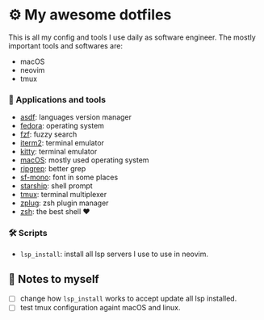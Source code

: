 # ⚙️ My awesome dotfiles

This is all my config and tools I use daily as software engineer. The mostly important tools and softwares are:

- macOS
- neovim
- tmux

### 💾 Applications and tools

- [asdf](https://asdf-vim.com/): languages version manager
- [fedora](https://getfedora.org/): operating system
- [fzf](https://github.com/junegunn/fzf/): fuzzy search
- [iterm2](https://iterm2.com/): terminal emulator
- [kitty](https://github.com/kovidgoyal/kitty/): terminal emulator
- [macOS](https://apple.com/macos): mostly used operating system
- [ripgrep](https://github.com/BurntSushi/ripgrep/): better grep
- [sf-mono](https://developer.apple.com/fonts/): font in some places
- [starship](https://starship.rs/): shell prompt
- [tmux](https://github.com/tmux/tmux/): terminal multiplexer
- [zplug](https://github.com/zplug/zplug/): zsh plugin manager
- [zsh](https://zsh.org/): the best shell ❤️

### 🛠️ Scripts

- `lsp_install`: install all lsp servers I use to use in neovim.

## 📓 Notes to myself

- [ ] change how `lsp_install` works to accept update all lsp installed.
- [ ] test tmux configuration againt macOS and linux.
